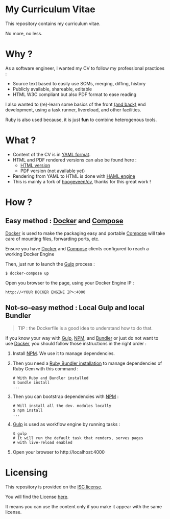# My Curriculum Vitae

This repository contains my curriculum vitae.

No more, no less.

# Why ?

As a software engineer, I wanted my CV to follow my professional practices :

* Source text based to easily use SCMs, merging, diffing, history
* Publicly available, shareable, editable
* HTML W3C compliant but also PDF format to ease reading


I also wanted to (re)-learn some basics of the front [(and back)][8] end
development, using a task runner, livereload, and other facilities.

Ruby is also used because, it is just **fun** to
combine heterogenous tools.


# What ?

* Content of the CV is in
[YAML format][1].
* HTML and PDF rendered versions can also be found here :
  - [HTML version](./src/export/cv.html)
  - PDF version (not available yet)
* Rendering from YAML to HTML is done with [HAML engine][2]
* This is mainly a fork of [hoogeveen/cv](https://github.com/hoogeveen/cv), thanks for this great work !

# How ?

## Easy method : [Docker][6] and [Compose][7]

[Docker][6] is used to make the packaging easy and portable
[Compose][7] will take care of mounting files, forwarding ports, etc.

Ensure you have [Docker][6] and [Compose][7] clients
configured to reach a working Docker Engine

Then, just run  to launch the [Gulp][5] process :
```
$ docker-compose up
```

Open you browser to the page, using your Docker Engine IP :
```
http://<YOUR DOCKER ENGINE IP>:4000
```

## Not-so-easy method : Local Gulp and local Bundler

> TIP : the Dockerfile is a good idea to understand
> how to do that.

If you know your way with [Gulp][5], [NPM][3], and [Bundler](4)
or just do not want to use [Docker][6],
you should follow those instructions in the right order :

1. Install [NPM][3]. We use it to manage dependencies.

2. Then you need a [Ruby Bundler installation][4]
to manage dependencies of Ruby Gem
with this command :
    ```
    # With Ruby and Bundler installed
    $ bundle install
    ...
    ```

3. Then you can bootstrap dependencies with [NPM][3] :
    ```
    # Will install all the dev. modules locally
    $ npm install
    ...
    ```

4. [Gulp][5] is used as workflow engine by running tasks :
    ```
    $ gulp
    # It will run the default task that renders, serves pages
    # with live-reload enabled
    ```

5. Open your browser to http://localhost:4000

# Licensing

This repository is provided on the [ISC license](http://www.gnu.org/licenses/license-list.html#ISC).

You will find the License [here](./LICENSE.md).

It means you can use the content only
if you make it appear with the same license.


[1]: http://yaml.org
[2]: http://haml.info
[3]: https://npmjs.org
[4]: http://bundler.io
[5]: http://gulpjs.com
[6]: https://docker.com
[7]: https://docs.docker.com/compose/
[8]: http://www.commitstrip.com/en/2015/09/08/how-to-mess-with-your-project-manager/?setLocale=1
